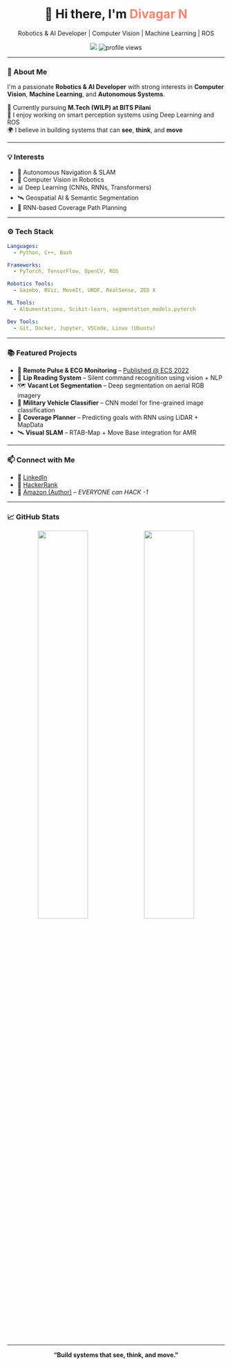 <h1 align="center">👋 Hi there, I'm <span style="color:#f9826c;">Divagar N</span></h1>
<p align="center">
  Robotics & AI Developer | Computer Vision | Machine Learning | ROS
</p>

<p align="center">
  <a href="https://github.com/divagarn?tab=followers"><img src="https://img.shields.io/github/followers/divagarn?label=Followers&style=social"></a>
  <img src="https://komarev.com/ghpvc/?username=divagarn&color=blue" alt="profile views"/>
</p>

---

### 🚀 About Me

I'm a passionate **Robotics & AI Developer** with strong interests in **Computer Vision**, **Machine Learning**, and **Autonomous Systems**.

🔭 Currently pursuing **M.Tech (WILP) at BITS Pilani**  
🧠 I enjoy working on smart perception systems using Deep Learning and ROS  
🌍 I believe in building systems that can **see**, **think**, and **move**

---

### 💡 Interests

- 🤖 Autonomous Navigation & SLAM  
- 📸 Computer Vision in Robotics  
- 📊 Deep Learning (CNNs, RNNs, Transformers)  
- 🛰️ Geospatial AI & Semantic Segmentation  
- 🧭 RNN-based Coverage Path Planning  

---

### ⚙️ Tech Stack

```yaml
Languages:
  - Python, C++, Bash

Frameworks:
  - PyTorch, TensorFlow, OpenCV, ROS

Robotics Tools:
  - Gazebo, RViz, MoveIt, URDF, RealSense, ZED X

ML Tools:
  - Albumentations, Scikit-learn, segmentation_models.pytorch

Dev Tools:
  - Git, Docker, Jupyter, VSCode, Linux (Ubuntu)
```

---

### 📚 Featured Projects

- 🔬 **Remote Pulse & ECG Monitoring** – [Published @ ECS 2022](https://doi.org/10.1149/10701.1309ecst)  
- 🤫 **Lip Reading System** – Silent command recognition using vision + NLP  
- 🗺️ **Vacant Lot Segmentation** – Deep segmentation on aerial RGB imagery  
- 🚛 **Military Vehicle Classifier** – CNN model for fine-grained image classification  
- 🧭 **Coverage Planner** – Predicting goals with RNN using LiDAR + MapData  
- 🛰️ **Visual SLAM** – RTAB-Map + Move Base integration for AMR  

---

### 📫 Connect with Me

- 🔗 [LinkedIn](https://www.linkedin.com/in/divagar-n/)
- 🔗 [HackerRank](https://www.hackerrank.com/profile/divagar2001)  
- 📘 [Amazon (Author)](https://www.amazon.in/EVERYONE-CAN-HACK-1-hacking-ebook/dp/B085Z6HB4Y/) – *EVERYONE can HACK -1*  

---

### 📈 GitHub Stats

<p align="center">
  <img src="https://github-readme-stats.vercel.app/api?username=divagarn&show_icons=true&theme=radical" width="48%"/>
  <img src="https://github-readme-stats.vercel.app/api/top-langs/?username=divagarn&layout=compact&theme=radical" width="48%"/>
</p>

---

<p align="center"><b>“Build systems that see, think, and move.”</b></p>
